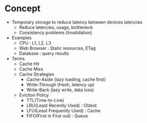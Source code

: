 # Concept
* Temporary storage to reduce latency between devices latencies
	* Reduce latencies, usage, bottleneck
	* Consistency problems (Invalidation)
* Examples
	* CPU : L1, L2, L3
	* Web Browser : Static resources, ETag
	* Database : query results
* Terms
	* Cache Hit
	* Cache Miss
	* Cache Strategies
		* Cache-Aside (lazy loading, cache first)
		* Write-Through (fresh, latency up)
		* Write-Back (lazy write, data loss)
	* Eviction Policy
		* TTL(Time-to-Live)
		* LRU(Least Recently Used) : Oldest
		* LFU(Least Frequently Used) : Cache 
		* FIFO(First in First out) : Queue